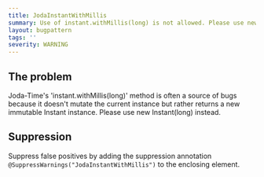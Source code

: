 ```yaml
---
title: JodaInstantWithMillis
summary: Use of instant.withMillis(long) is not allowed. Please use new Instant(long) instead.
layout: bugpattern
tags: ''
severity: WARNING
---
```


<!--
*** AUTO-GENERATED, DO NOT MODIFY ***
To make changes, edit the @BugPattern annotation or the explanation in docs/bugpattern.
-->


## The problem
Joda-Time's 'instant.withMillis(long)' method is often a source of bugs because it doesn't mutate the current instance but rather returns a new immutable Instant instance. Please use new Instant(long) instead.

## Suppression
Suppress false positives by adding the suppression annotation `@SuppressWarnings("JodaInstantWithMillis")` to the enclosing element.
